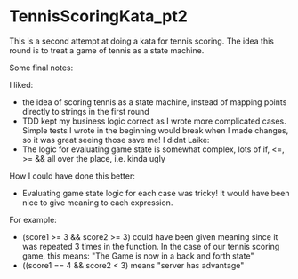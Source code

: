 # TennisScoringKata_pt2

This is a second attempt at doing a kata for tennis scoring. The idea this round is to treat a game of tennis as a state machine. 

Some final notes:

I liked:
  - the idea of scoring tennis as a state machine, instead of mapping points directly to strings in the first round
  - TDD kept my business logic correct as I wrote more complicated cases. Simple tests I wrote in the beginning would break when I made changes, so it was great seeing those save me!
I didnt Laike:
  - The logic for evaluating game state is somewhat complex, lots of if, <=, >= && all over the place, i.e. kinda ugly
  
How I could have done this better:
  - Evaluating game state logic for each case was tricky! It would have been nice to give meaning to each expression. 
  
  For example: 
  - (score1 >= 3 && score2 >= 3) could have been given meaning since it was repeated 3 times in the function. 
  In the case of our tennis scoring game, this means: "The Game is now in a back and forth state" 
  - ((score1 == 4 && score2 < 3) means "server has advantage"
  
